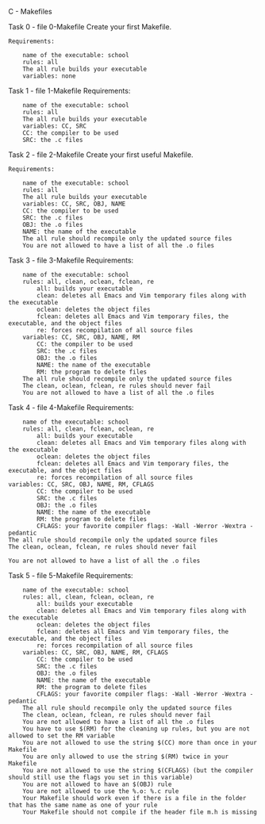 C - Makefiles

Task 0 - file 0-Makefile
	Create your first Makefile.

	Requirements:

		name of the executable: school
		rules: all
		The all rule builds your executable
		variables: none

Task 1 - file 1-Makefile
	Requirements:

		name of the executable: school
		rules: all
		The all rule builds your executable
		variables: CC, SRC
		CC: the compiler to be used
		SRC: the .c files

Task 2 - file 2-Makefile
	Create your first useful Makefile.

	Requirements:

		name of the executable: school
		rules: all
		The all rule builds your executable
		variables: CC, SRC, OBJ, NAME
		CC: the compiler to be used
		SRC: the .c files
		OBJ: the .o files
		NAME: the name of the executable
		The all rule should recompile only the updated source files
		You are not allowed to have a list of all the .o files

Task 3 - file 3-Makefile
	Requirements:

		name of the executable: school
		rules: all, clean, oclean, fclean, re
			all: builds your executable
			clean: deletes all Emacs and Vim temporary files along with the executable
			oclean: deletes the object files
			fclean: deletes all Emacs and Vim temporary files, the executable, and the object files
			re: forces recompilation of all source files
		variables: CC, SRC, OBJ, NAME, RM
			CC: the compiler to be used
			SRC: the .c files
			OBJ: the .o files
			NAME: the name of the executable
			RM: the program to delete files
		The all rule should recompile only the updated source files
		The clean, oclean, fclean, re rules should never fail
		You are not allowed to have a list of all the .o files

Task 4 - file 4-Makefile
	Requirements:

		name of the executable: school
		rules: all, clean, fclean, oclean, re
			all: builds your executable
			clean: deletes all Emacs and Vim temporary files along with the executable
			oclean: deletes the object files
			fclean: deletes all Emacs and Vim temporary files, the executable, and the object files
			re: forces recompilation of all source files
	variables: CC, SRC, OBJ, NAME, RM, CFLAGS
			CC: the compiler to be used
			SRC: the .c files
			OBJ: the .o files
			NAME: the name of the executable
			RM: the program to delete files
			CFLAGS: your favorite compiler flags: -Wall -Werror -Wextra -pedantic
	The all rule should recompile only the updated source files
	The clean, oclean, fclean, re rules should never fail

	You are not allowed to have a list of all the .o files

Task 5 - file 5-Makefile
	Requirements:

		name of the executable: school
		rules: all, clean, fclean, oclean, re
			all: builds your executable
			clean: deletes all Emacs and Vim temporary files along with the executable
			oclean: deletes the object files
			fclean: deletes all Emacs and Vim temporary files, the executable, and the object files
			re: forces recompilation of all source files
		variables: CC, SRC, OBJ, NAME, RM, CFLAGS
			CC: the compiler to be used
			SRC: the .c files
			OBJ: the .o files
			NAME: the name of the executable
			RM: the program to delete files
			CFLAGS: your favorite compiler flags: -Wall -Werror -Wextra -pedantic
		The all rule should recompile only the updated source files
		The clean, oclean, fclean, re rules should never fail
		You are not allowed to have a list of all the .o files
		You have to use $(RM) for the cleaning up rules, but you are not allowed to set the RM variable
		You are not allowed to use the string $(CC) more than once in your Makefile
		You are only allowed to use the string $(RM) twice in your Makefile
		You are not allowed to use the string $(CFLAGS) (but the compiler should still use the flags you set in this variable)
		You are not allowed to have an $(OBJ) rule
		You are not allowed to use the %.o: %.c rule
		Your Makefile should work even if there is a file in the folder that has the same name as one of your rule
		Your Makefile should not compile if the header file m.h is missing


